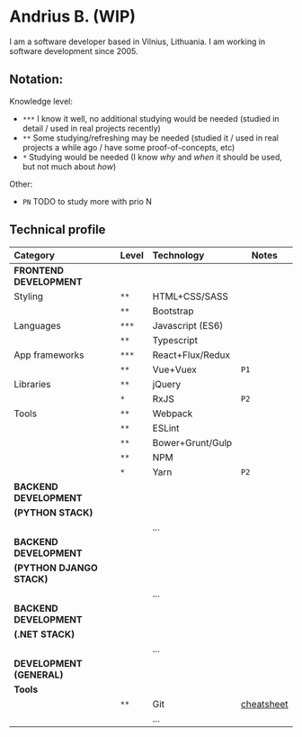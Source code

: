 # Andrius B. (WIP)

I am a software developer based in Vilnius, Lithuania. I am working in software development since 2005.

## Notation:

Knowledge level:

- `***` I know it well, no additional studying would be needed (studied in detail / used in real projects recently)
- `**` Some studying/refreshing may be needed (studied it / used in real projects a while ago / have some proof-of-concepts, etc)
- `*` Studying would be needed (I know _why_ and _when_ it should be used, but not much about _how_)

Other:

- `PN` TODO to study more with prio N

## Technical profile

| Category                  | Level | Technology       | Notes                                 |
| :------------------------ | :---- | :--------------- | ------------------------------------- |
| **FRONTEND DEVELOPMENT**  |       |                  |                                       |
| Styling                   | `**`  | HTML+CSS/SASS    |                                       |
|                           | `**`  | Bootstrap        |                                       |
| Languages                 | `***` | Javascript (ES6) |                                       |
|                           | `**`  | Typescript       |                                       |
| App frameworks            | `***` | React+Flux/Redux |                                       |
|                           | `**`  | Vue+Vuex         | `P1`                                  |
| Libraries                 | `**`  | jQuery           |                                       |
|                           | `*`   | RxJS             | `P2`                                  |
| Tools                     | `**`  | Webpack          |                                       |
|                           | `**`  | ESLint           |                                       |
|                           | `**`  | Bower+Grunt/Gulp |                                       |
|                           | `**`  | NPM              |                                       |
|                           | `*`   | Yarn             | `P2`                                  |
| **BACKEND DEVELOPMENT**   |       |                  |                                       |
| **(PYTHON STACK)**        |       |                  |                                       |
|                           |       | ...              |                                       |
| **BACKEND DEVELOPMENT**   |       |                  |                                       |
| **(PYTHON DJANGO STACK)** |       |                  |                                       |
|                           |       | ...              |                                       |
| **BACKEND DEVELOPMENT**   |       |                  |                                       |
| **(.NET STACK)**          |       |                  |                                       |
|                           |       | ...              |                                       |
| **DEVELOPMENT (GENERAL)** |       |                  |                                       |
| **Tools**                 |       |                  |                                       |
|                           | `**`  | Git              | [cheatsheet](notes/git/cheatsheet.md) |
|                           |       | ...              |                                       |
